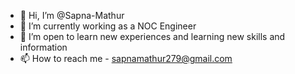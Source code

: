 - 👋 Hi, I’m @Sapna-Mathur
- 💼 I’m currently working as a NOC Engineer
- 🧐 I’m open to learn new experiences and learning new skills and information
- 📫 How to reach me - sapnamathur279@gmail.com

<!---
Sapna-Mathur/Sapna-Mathur is a ✨ special ✨ repository because its `README.md` (this file) appears on your GitHub profile.
You can click the Preview link to take a look at your changes.
--->

